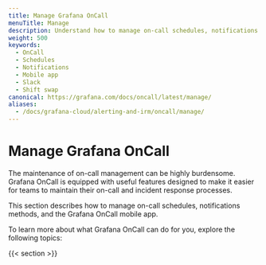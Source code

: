 ```yaml
---
title: Manage Grafana OnCall
menuTitle: Manage
description: Understand how to manage on-call schedules, notifications methods, and the Grafana OnCall mobile app.
weight: 500
keywords:
  - OnCall
  - Schedules
  - Notifications
  - Mobile app
  - Slack
  - Shift swap
canonical: https://grafana.com/docs/oncall/latest/manage/
aliases:
  - /docs/grafana-cloud/alerting-and-irm/oncall/manage/
---
```


# Manage Grafana OnCall

The maintenance of on-call management can be highly burdensome. Grafana OnCall  is equipped with useful features designed to make it easier for teams to maintain
their on-call and incident response processes.

This section describes how to manage on-call schedules, notifications methods, and the Grafana OnCall mobile app.

To learn more about what Grafana OnCall can do for you, explore the following topics:

{{< section >}}
